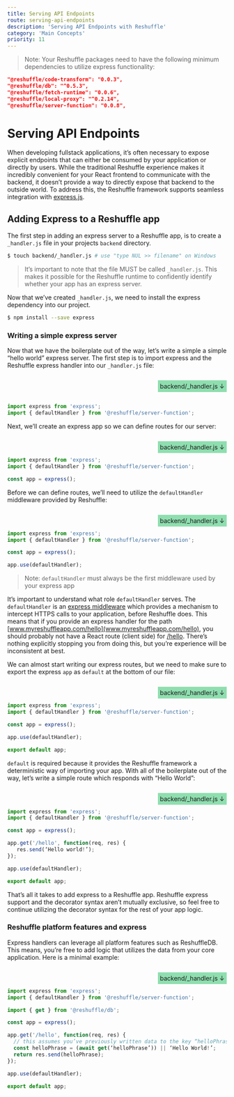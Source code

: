 ```yaml
---
title: Serving API Endpoints
route: serving-api-endpoints
description: 'Serving API Endpoints with Reshuffle'
category: 'Main Concepts'
priority: 11
---
```


> Note: Your Reshuffle packages need to have the following minimum dependencies to utilize express functionality: 

```json
"@reshuffle/code-transform": "0.0.3",
"@reshuffle/db": "^0.5.3",
"@reshuffle/fetch-runtime": "0.0.6",
"@reshuffle/local-proxy": "^0.2.14",
"@reshuffle/server-function": "0.0.8",
```

# Serving API Endpoints

When developing fullstack applications, it’s often necessary to expose explicit endpoints that can either be consumed by your application or directly by users. While the traditional Reshuffle experience makes it incredibly convenient for your React frontend to communicate with the backend, it doesn’t provide a way to directly expose that backend to the outside world. To address this, the Reshuffle framework supports seamless integration with [express.js](https://expressjs.com/). 

## Adding Express to a Reshuffle app

The first step in adding an express server to a Reshuffle app, is to create a `_handler.js` file in your projects `backend` directory. 

```bash
$ touch backend/_handler.js # use "type NUL >> filename" on Windows
```

> It’s important to note that the file MUST be called `_handler.js`. This makes it possible for the Reshuffle runtime to confidently identify whether your app has an express server.

Now that we’ve created `_handler.js`, we need to install the express dependency into our project.

```bash
$ npm install --save express
```

### Writing a simple express server

Now that we have the boilerplate out of the way, let’s write a simple a simple “hello world” express server. The first step is to import express and the Reshuffle express handler into our `_handler.js` file:

<br />
<div style="text-align: right;"><span style="padding: 1%; background-color: rgba(35, 191, 98, 0.5)"> backend/_handler.js ↓</span></div>

<br />

```js
import express from 'express';
import { defaultHandler } from '@reshuffle/server-function';
```

Next, we’ll create an express app so we can define routes for our server:

<br />

<div style="text-align: right;"><span style="padding: 1%; background-color: rgba(35, 191, 98, 0.5)"> backend/_handler.js ↓</span></div>

```js
import express from 'express';
import { defaultHandler } from '@reshuffle/server-function';

const app = express();
```

Before we can define routes, we’ll need to utilize the `defaultHandler` middleware provided by Reshuffle:

<br />

<div style="text-align: right;"><span style="padding: 1%; background-color: rgba(35, 191, 98, 0.5)"> backend/_handler.js ↓</span></div>

```js
import express from 'express';
import { defaultHandler } from '@reshuffle/server-function';

const app = express();

app.use(defaultHandler);
```

> Note: `defaultHandler` must always be the first middleware used by your express app

It’s important to understand what role `defaultHandler` serves. The `defaultHandler` is an [express middleware](https://expressjs.com/en/guide/using-middleware.html) which provides a mechanism to intercept HTTPS calls to your application, before Reshuffle does. This means that if you provide an express handler for the path [www.myreshuffleapp.com/hello](www.myreshuffleapp.com/hello), you should probably not have a React route (client side) for [/hello](/hello). There’s nothing explicitly stopping you from doing this, but you’re experience will be inconsistent at best.

We can almost start writing our express routes, but we need to make sure to export the express `app` as `default` at the bottom of our file:

<br />

<div style="text-align: right;"><span style="padding: 1%; background-color: rgba(35, 191, 98, 0.5)"> backend/_handler.js ↓</span></div>

```js
import express from 'express';
import { defaultHandler } from '@reshuffle/server-function';

const app = express();

app.use(defaultHandler);

export default app;
```

 `default` is required because it provides the Reshuffle framework a deterministic way of importing your app. With all of the boilerplate out of the way, let’s write a simple route which responds with “Hello World”:

<br />

<div style="text-align: right;"><span style="padding: 1%; background-color: rgba(35, 191, 98, 0.5)"> backend/_handler.js ↓</span></div>

```js
import express from 'express';
import { defaultHandler } from '@reshuffle/server-function';

const app = express();

app.get('/hello', function(req, res) {
   res.send(‘Hello world!’);
});

app.use(defaultHandler);

export default app;
```

That’s all it takes to add express to a Reshuffle app. Reshuffle express support and the decorator syntax aren’t mutually exclusive, so feel free to continue utilizing the decorator syntax for the rest of your app logic. 

### Reshuffle platform features and express

Express handlers can leverage all platform features such as ReshuffleDB. This means, you’re free to add logic that utilizes the data from your core application. Here is a minimal example:

<br />

<div style="text-align: right;"><span style="padding: 1%; background-color: rgba(35, 191, 98, 0.5)"> backend/_handler.js ↓</span></div>

```js
import express from 'express';
import { defaultHandler } from '@reshuffle/server-function';

import { get } from '@reshuffle/db';

const app = express();

app.get('/hello', function(req, res) {
  // this assumes you’ve previously written data to the key “helloPhrase”
  const helloPhrase = (await get(‘helloPhrase’)) || ‘Hello World!’;
  return res.send(helloPhrase);  
});

app.use(defaultHandler);

export default app;
```
